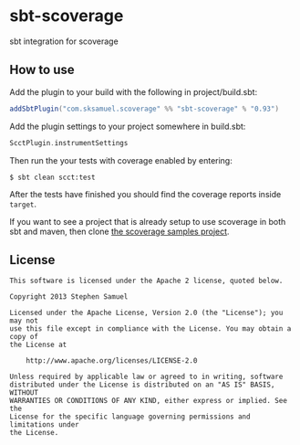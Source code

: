 sbt-scoverage
========

sbt integration for scoverage

## How to use

Add the plugin to your build with the following in project/build.sbt:
```scala
addSbtPlugin("com.sksamuel.scoverage" %% "sbt-scoverage" % "0.93")
```

Add the plugin settings to your project somewhere in build.sbt:
```scala
ScctPlugin.instrumentSettings
```

Then run the your tests with coverage enabled by entering:
```
$ sbt clean scct:test
```

After the tests have finished you should find the coverage reports inside `target`.

If you want to see a project that is already setup to use scoverage in both sbt and maven, then clone [the scoverage samples project](https://github.com/scoverage/scoverage-samples).

## License
```
This software is licensed under the Apache 2 license, quoted below.

Copyright 2013 Stephen Samuel

Licensed under the Apache License, Version 2.0 (the "License"); you may not
use this file except in compliance with the License. You may obtain a copy of
the License at

    http://www.apache.org/licenses/LICENSE-2.0

Unless required by applicable law or agreed to in writing, software
distributed under the License is distributed on an "AS IS" BASIS, WITHOUT
WARRANTIES OR CONDITIONS OF ANY KIND, either express or implied. See the
License for the specific language governing permissions and limitations under
the License.
```
